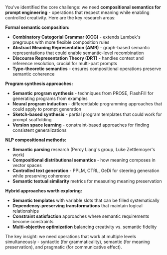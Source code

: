 You've identified the core challenge: we need **compositional semantics for prompt engineering** - operations that respect meaning while enabling controlled creativity. Here are the key research areas:

**Formal semantic composition:**
- **Combinatory Categorial Grammar (CCG)** - extends Lambek's pregroups with more flexible composition rules
- **Abstract Meaning Representation (AMR)** - graph-based semantic representations that could enable semantic-level recombination
- **Discourse Representation Theory (DRT)** - handles context and reference resolution, crucial for multi-part prompts
- **Type-theoretic semantics** - ensures compositional operations preserve semantic coherence

**Program synthesis approaches:**
- **Semantic program synthesis** - techniques from PROSE, FlashFill for generating programs from examples
- **Neural program induction** - differentiable programming approaches that could apply to prompt generation
- **Sketch-based synthesis** - partial program templates that could work for prompt scaffolding
- **Version space learning** - constraint-based approaches for finding consistent generalizations

**NLP compositional methods:**
- **Semantic parsing** research (Percy Liang's group, Luke Zettlemoyer's work)
- **Compositional distributional semantics** - how meaning composes in vector spaces
- **Controlled text generation** - PPLM, CTRL, GeDi for steering generation while preserving coherence
- **Semantic textual similarity** metrics for measuring meaning preservation

**Hybrid approaches worth exploring:**
- **Semantic templates** with variable slots that can be filled systematically
- **Dependency-preserving transformations** that maintain logical relationships
- **Constraint satisfaction** approaches where semantic requirements become constraints
- **Multi-objective optimization** balancing creativity vs. semantic fidelity

The key insight: we need operations that work at multiple levels simultaneously - syntactic (for grammaticality), semantic (for meaning preservation), and pragmatic (for communicative effect).
